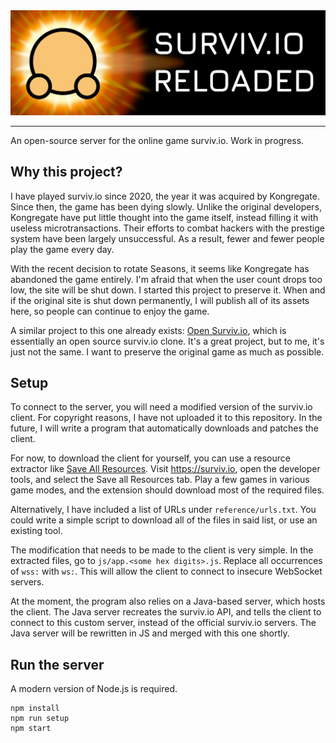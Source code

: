 <img src="logo/banner.png" alt="Surviv Reloaded">
<hr>
An open-source server for the online game surviv.io. Work in progress.

## Why this project?
I have played surviv.io since 2020, the year it was acquired by Kongregate. Since then, the game has been dying slowly. Unlike the original developers, Kongregate have put little thought into the game itself, instead filling it with useless microtransactions. Their efforts to combat hackers with the prestige system have been largely unsuccessful. As a result, fewer and fewer people play the game every day.


With the recent decision to rotate Seasons, it seems like Kongregate has abandoned the game entirely. I'm afraid that when the user count drops too low, the site will be shut down. I started this project to preserve it. When and if the original site is shut down permanently, I will publish all of its assets here, so people can continue to enjoy the game.


A similar project to this one already exists: [Open Surviv.io](https://github.com/North-West-Wind/opensurviv-server), which is essentially an open source surviv.io clone. It's a great project, but to me, it's just not the same. I want to preserve the original game as much as possible.

## Setup
To connect to the server, you will need a modified version of the surviv.io client. For copyright reasons, I have not uploaded it to this repository. In the future, I will write a program that automatically downloads and patches the client.

For now, to download the client for yourself, you can use a resource extractor like [Save All Resources](https://chrome.google.com/webstore/detail/save-all-resources/abpdnfjocnmdomablahdcfnoggeeiedb). Visit https://surviv.io, open the developer tools, and select the Save all Resources tab. Play a few games in various game modes, and the extension should download most of the required files.

Alternatively, I have included a list of URLs under `reference/urls.txt`. You could write a simple script to download all of the files in said list, or use an existing tool. 

The modification that needs to be made to the client is very simple. In the extracted files, go to `js/app.<some hex digits>.js`. Replace all occurrences of `wss:` with `ws:`. This will allow the client to connect to insecure WebSocket servers.

At the moment, the program also relies on a Java-based server, which hosts the client. The Java server recreates the surviv.io API, and tells the client to connect to this custom server, instead of the official surviv.io servers. The Java server will be rewritten in JS and merged with this one shortly.

## Run the server
A modern version of Node.js is required.

```
npm install
npm run setup
npm start
```
